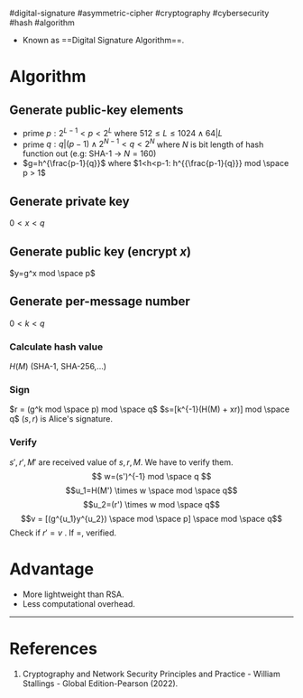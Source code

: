#digital-signature #asymmetric-cipher  #cryptography #cybersecurity #hash #algorithm 

- Known as ==Digital Signature Algorithm==.
# Algorithm
## Generate public-key elements
- prime $p: 2^{L-1} < p < 2^L$ where $512 \leq L \leq 1024 \land 64|L$ 
- prime $q: q|(p-1) \land 2^{N-1} < q < 2^N$ where $N$ is bit length of hash function out (e.g: SHA-1 -> $N=160$) 
- $g=h^{\frac{p-1}{q}}$ where $1<h<p-1: h^{{\frac{p-1}{q}}} mod \space p > 1$ 
## Generate private key
$0 < x < q$ 
## Generate public key (encrypt $x$)
$y=g^x mod \space p$
## Generate per-message number
$0 < k < q$ 

### Calculate hash value
$H(M)$ (SHA-1, SHA-256,...)
### Sign
$r = (g^k mod \space p) mod \space q$ 
$s=[k^{-1}(H(M) + xr)] mod \space q$ 
$(s,r)$ is Alice's signature.

### Verify
$s', r', M'$ are received value of $s,r,M$. We have to verify them.
$$
w=(s')^{-1} mod \space q
$$
$$u_1=H(M') \times w \space mod \space q$$
$$u_2=(r') \times w mod \space q$$
$$v = [(g^{u_1}y^{u_2}) \space mod \space p] \space mod \space q$$  Check if $r'=v$ . If $=$, verified.

# Advantage 
- More lightweight than RSA.
- Less computational overhead.

---
# References
1. Cryptography and Network Security Principles and Practice - William Stallings -  Global Edition-Pearson (2022).
